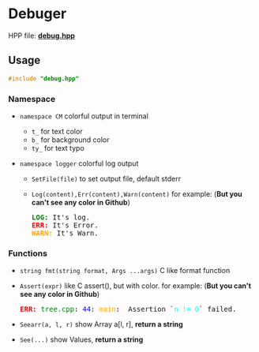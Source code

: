 # Debuger

HPP file: **[debug.hpp](./debug.hpp)**

## Usage

```cpp
#include "debug.hpp"
```

### Namespace

- `namespace CM` colorful output in terminal
  - `t_` for text color
  - `b_` for background color
  - `ty_` for text typo

- `namespace logger` colorful log output
  - `SetFile(file)` to set output file, default stderr
  - `Log(content),Err(content),Warn(content)` for example: (**But you can't see any color in Github**)
    
    <pre><font color="green"><b>LOG: </b></font>It&apos;s log.
    <font color="red"><b>ERR: </b></font>It&apos;s Error.
    <font color="orange"><b>WARN: </b></font>It&apos;s Warn.
    </pre>


### Functions

- `string fmt(string format, Args ...args)` C like format function

- `Assert(expr)` like C assert(), but with color. for example: (**But you can't see any color in Github**)
  <pre><font color="red"><b>ERR: </b></font><font color="green">tree.cpp</font>: <font color="blue">44</font>: <font color="orange">main</font>:  Assertion `<font color="cyan">n != 0</font>` failed.</pre>

- `Seearr(a, l, r)` show Array a[l, r], **return a string**

- `See(...)` show Values, **return a string**
